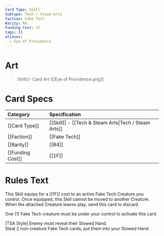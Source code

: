 ```yaml
---
Card Type: Skill
Subtype: Tech / Steam Arts
Faction: Fake Tech
Rarity: R4
Funding Cost: 1F
tags: []
aliases:
  - Eye of Providence
---
```

# Art

> [!info]- Card Art
> ![[Eye of Providence.png]]

# Card Specs

| Category | Specification| 
| :--- | :--- |
| [[Card Type]] | [[Skill]] - [[Tech & Steam Arts\|Tech / Steam Arts]] | 
| [[Faction]] | [[Fake Tech]] |  
| [[Rarity]] | [[R4]] |  
| [[Funding Cost]] | [[1F]] |  

# Rules Text  

This Skill equips for a [[1F]] cost to an active Fake Tech Creature you control.
Once equipped, this Skill cannot be moved to another Creature.
When the attached Creature leaves play, send this card to discard.  

One (1) Fake Tech creature must be under your control to activate this card.  

[TSA Style] Enemy must reveal their Stowed Hand.  
Steal 2 non-creature Fake Tech cards, put them into your Stowed Hand.  


